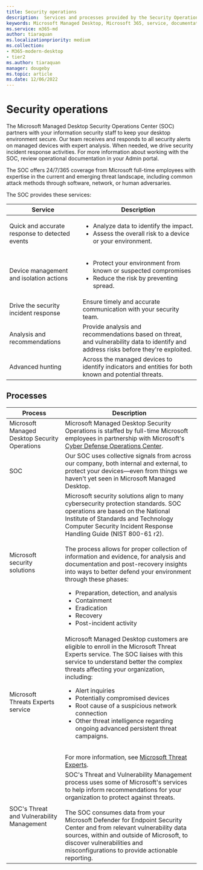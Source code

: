 ```yaml
---
title: Security operations
description:  Services and processes provided by the Security Operations Center
keywords: Microsoft Managed Desktop, Microsoft 365, service, documentation
ms.service: m365-md
author: tiaraquan
ms.localizationpriority: medium
ms.collection: 
- M365-modern-desktop
- tier2
ms.author: tiaraquan
manager: dougeby
ms.topic: article
ms.date: 12/06/2022
---
```


# Security operations

The Microsoft Managed Desktop Security Operations Center (SOC) partners with your information security staff to keep your desktop environment secure. Our team receives and responds to all security alerts on managed devices with expert analysis. When needed, we drive security incident response activities. For more information about working with the SOC, review operational documentation in your Admin portal.

The SOC offers 24/7/365 coverage from Microsoft full-time employees with expertise in the current and emerging threat landscape, including common attack methods through software, network, or human adversaries.

The SOC provides these services:

| Service | Description |
| ------ | ------ |
| Quick and accurate response to detected events | <ul><li>Analyze data to identify the impact.</li><li>Assess the overall risk to a device or your environment.</li></ul>
| Device management and isolation actions | <ul><li>Protect your environment from known or suspected compromises</li><li>Reduce the risk by preventing spread.</li></ul>
| Drive the security incident response | Ensure timely and accurate communication with your security team. |
| Analysis and recommendations | Provide analysis and recommendations based on threat, and vulnerability data to identify and address risks before they're exploited.
| Advanced hunting | Across the managed devices to identify indicators and entities for both known and potential threats.|

## Processes

| Process | Description |
| ------ | ------ |
| Microsoft Managed Desktop Security Operations |  Microsoft Managed Desktop Security Operations is staffed by full-time Microsoft employees in partnership with Microsoft's [Cyber Defense Operations Center](https://www.microsoft.com/msrc/cdoc). |
| SOC | Our SOC uses collective signals from across our company, both internal and external, to protect your devices—even from things we haven't yet seen in Microsoft Managed Desktop.
| Microsoft security solutions | Microsoft security solutions align to many cybersecurity protection standards. SOC operations are based on the National Institute of Standards and Technology Computer Security Incident Response Handling Guide (NIST 800-61 r2). <br><br> The process allows for proper collection of information and evidence, for analysis and documentation and post-recovery insights into ways to better defend your environment through these phases: <ul><li>Preparation, detection, and analysis</li><li>Containment</li><li>Eradication</li><li>Recovery</li><li>Post-incident activity</li></ul>
| Microsoft Threats Experts service | Microsoft Managed Desktop customers are eligible to enroll in the Microsoft Threat Experts service. The SOC liaises with this service to understand better the complex threats affecting your organization, including: <br><ul><li>Alert inquiries</li><li>Potentially compromised devices</li><li>Root cause of a suspicious network connection</li><li>Other threat intelligence regarding ongoing advanced persistent threat campaigns.</li></ul><br>For more information, see [Microsoft Threat Experts](/windows/security/threat-protection/microsoft-defender-atp/microsoft-threat-experts).|
| SOC's Threat and Vulnerability Management | SOC's Threat and Vulnerability Management process uses some of Microsoft's services to help inform recommendations for your organization to protect against threats. <br><br>The SOC consumes data from your Microsoft Defender for Endpoint Security Center and from relevant vulnerability data sources, within and outside of Microsoft, to discover vulnerabilities and misconfigurations to provide actionable reporting. |
